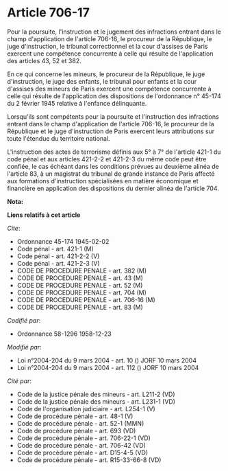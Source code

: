 # Article 706-17

Pour la poursuite, l'instruction et le jugement des infractions entrant dans le champ d'application de l'article 706-16, le
procureur de la République, le juge d'instruction, le tribunal correctionnel et la cour d'assises de Paris exercent une
compétence concurrente à celle qui résulte de l'application des articles 43, 52 et 382.

En ce qui concerne les mineurs, le procureur de la République, le juge d'instruction, le juge des enfants, le tribunal pour
enfants et la cour d'assises des mineurs de Paris exercent une compétence concurrente à celle qui résulte de l'application
des dispositions de l'ordonnance n° 45-174 du 2 février 1945 relative à l'enfance délinquante.

Lorsqu'ils sont compétents pour la poursuite et l'instruction des infractions entrant dans le champ d'application de
l'article 706-16, le procureur de la République et le juge d'instruction de Paris exercent leurs attributions sur toute
l'étendue du territoire national.

L'instruction des actes de terrorisme définis aux 5° à 7° de l'article 421-1 du code pénal et aux articles 421-2-2 et 421-2-3
du même code peut être confiée, le cas échéant dans les conditions prévues au deuxième alinéa de l'article 83, à un magistrat
du tribunal de grande instance de Paris affecté aux formations d'instruction spécialisées en matière économique et financière
en application des dispositions du dernier alinéa de l'article 704.

**Nota:**



**Liens relatifs à cet article**

_Cite_:

  - Ordonnance 45-174 1945-02-02
  - Code pénal - art. 421-1 (M)
  - Code pénal - art. 421-2-2 (V)
  - Code pénal - art. 421-2-3 (V)
  - CODE DE PROCEDURE PENALE - art. 382 (M)
  - CODE DE PROCEDURE PENALE - art. 43 (M)
  - CODE DE PROCEDURE PENALE - art. 52 (M)
  - CODE DE PROCEDURE PENALE - art. 704 (M)
  - CODE DE PROCEDURE PENALE - art. 706-16 (M)
  - CODE DE PROCEDURE PENALE - art. 83 (M)

_Codifié par_:

  - Ordonnance 58-1296 1958-12-23

_Modifié par_:

  - Loi n°2004-204 du 9 mars 2004 - art. 10 () JORF 10 mars 2004
  - Loi n°2004-204 du 9 mars 2004 - art. 112 () JORF 10 mars 2004

_Cité par_:

  - Code de la justice pénale des mineurs - art. L211-2 (VD)
  - Code de la justice pénale des mineurs - art. L231-1 (VD)
  - Code de l'organisation judiciaire - art. L254-1 (V)
  - Code de procédure pénale - art. 48-1 (V)
  - Code de procédure pénale - art. 52-1 (MMN)
  - Code de procédure pénale - art. 693 (VD)
  - Code de procédure pénale - art. 706-22-1 (VD)
  - Code de procédure pénale - art. 706-42 (VD)
  - Code de procédure pénale - art. D15-4-5 (VD)
  - Code de procédure pénale - art. R15-33-66-8 (VD)
